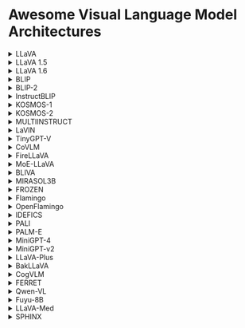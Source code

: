 # Awesome Visual Language Model Architectures
<details> 
  
  ![image](https://github.com/gokayfem/Awesome-VLM-Architectures/assets/88277926/722f0fbb-ea52-4a8a-ab1e-bec45ca7d04f)
  <summary>LLaVA</summary>    
    <table>
    <thead>
    <tr>
    <th>Title</th>
    <th>Architecture.Overview</th>
    <th>Architecture.Components</th>
    <th>Training.Methods</th>
    <th>Alignment.Techniques</th>
    <th>Alignment.Fusion Methods</th>
    <th>Datasets.Used</th>
    <th>Datasets.Purpose</th>
    </tr>
    </thead>
    <tbody>
    <tr>
    <td><a href="https://arxiv.org/abs/2304.08485">LLaVA: Large Language and Vision Assistant</a></td>
    <td>LLaVA combines a pre-trained language model (LLM) with a visual model to leverage the capabilities of both for multimodal understanding. It integrates a vision encoder with a language decoder for processing and understanding language-image instruction data.</td>
    <td>Key components include the CLIP visual encoder for image feature extraction and the Vicuna language model for processing language instructions. A simple linear layer connects image features to the word embedding space, aligning visual and language representations.</td>
    <td>LLaVA is trained using a two-stage instruction-tuning procedure. The first stage involves pre-training for feature alignment, utilizing a filtered dataset to align image features with LLM word embeddings. The second stage involves fine-tuning both the projection layer and LLM end-to-end on specific tasks like a multimodal chatbot and Science QA, focusing on enhancing the model&#39;s instruction-following capabilities.</td>
    <td>The model employs instruction-tuning to align text-image data, generating multimodal instruction-following data using GPT-4. This involves converting image-text pairs into formats suitable for instruction-following tasks.</td>
    <td>A trainable projection matrix is used to convert visual features into language embedding tokens, aligning image and language representations within the same dimensional space. This facilitates encoding vision and text together effectively.</td>
    <td>Filtered CC3M, LLaVA-Instruct-158K, ScienceQA</td>
    <td>Filtered CC3M is used for pre-training to align visual and language features. LLaVA-Instruct-158K, a dataset generated using GPT-4, is used for fine-tuning on multimodal tasks. ScienceQA is utilized to evaluate the model&#39;s performance on multimodal reasoning tasks.</td>
    </tr>
    </tbody>
    </table>
</details>
<details>  
  <summary>LLaVA 1.5</summary> 
    <table>
    <thead>
    <tr>
    <th>Title</th>
    <th>Architecture.Overview</th>
    <th>Architecture.Components</th>
    <th>Training.Methods</th>
    <th>Alignment.Techniques</th>
    <th>Alignment.Fusion Methods</th>
    <th>Datasets.Used</th>
    <th>Datasets.Purpose</th>
    </tr>
    </thead>
    <tbody>
    <tr>
    <td><a href="https://arxiv.org/abs/2310.03744">Improved Baselines with Visual Instruction Tuning</a></td>
    <td>This paper introduces enhancements to LLaVA&#39;s architecture, employing a CLIP-ViT-L-336px vision encoder and an MLP projection layer, which significantly improves its data efficiency and performance across a range of benchmarks.</td>
    <td>The enhanced architecture includes the CLIP-ViT-L-336px for visual encoding and a multi-layer perceptron (MLP) for the vision-language cross-modal connector, enhancing the model&#39;s multimodal understanding.</td>
    <td>LLaVA-1.5 achieves state-of-the-art performance on 11 benchmarks with simple modifications, using a two-stage training approach focusing on efficient feature alignment and fine-tuning with academic-task-oriented VQA data.</td>
    <td>The paper focuses on improving multimodal alignment through instruction tuning, employing a more powerful MLP vision-language connector over the original linear projection, facilitating better integration of visual and linguistic data.</td>
    <td>Uses an MLP-based vision-language connector for more effective fusion of visual and textual representations, aligning them closely in the embedding space.</td>
    <td>VQA-v2, GQA, academic-task-oriented VQA datasets, incorporating OCR and region-level perception data.</td>
    <td>These datasets are used to significantly enhance the model&#39;s visual understanding and reasoning capabilities, demonstrating state-of-the-art performance with academic-task-oriented data.</td>
    </tr>
    </tbody>
    </table>
</details>
<details>  
  <summary>LLaVA 1.6</summary> 
    <table>
    <thead>
    <tr>
    <th>Title</th>
    <th>Architecture.Overview</th>
    <th>Architecture.Components</th>
    <th>Training.Methods</th>
    <th>Alignment.Techniques</th>
    <th>Alignment.Fusion Methods</th>
    <th>Datasets.Used</th>
    <th>Datasets.Purpose</th>
    </tr>
    </thead>
    <tbody>
    <tr>
    <td><a href="https://llava-vl.github.io/blog/2024-01-30-llava-next/">LLaVA-NeXT: Improved reasoning, OCR, and world knowledge</a></td>
    <td>LLaVA-NeXT introduces enhancements to LLaVA with higher image resolutions, improved visual reasoning and OCR capabilities, and better world knowledge. It maintains the minimalistic design of LLaVA-1.5, focusing on data efficiency and performance.</td>
    <td>Improvements include a higher input image resolution supporting up to 672x672, 336x1344, 1344x336 pixels, an enhanced visual instruction tuning data mixture for better reasoning and OCR, and efficient deployment with SGLang.</td>
    <td>LLaVA-NeXT is trained using less than 1M visual instruction tuning samples and reuses the pretrained connector from LLaVA-1.5, achieving efficient training with just 32 A100 GPUs in about 1 day.</td>
    <td>The model leverages high-resolution images for detailed visual perception and incorporates a high-quality data mixture for robust visual conversation and instruction following.</td>
    <td>Employs dynamic high-resolution techniques (&#39;AnyRes&#39;) to improve model&#39;s visual understanding, allowing it to handle images with varying resolutions effectively.</td>
    <td>LAION-GPT-V, ShareGPT-4V, DocVQA, SynDog-EN, ChartQA, DVQA, AI2D</td>
    <td>These datasets are utilized to enhance the model&#39;s visual reasoning, OCR capabilities, and understanding of charts and diagrams, aiming for improved performance across diverse multimodal tasks.</td>
    </tr>
    </tbody>
    </table>
</details>
<details>

  ![image](https://github.com/gokayfem/Awesome-VLM-Architectures/assets/88277926/27db1037-2b48-4097-9891-019ba77fc536)
  <summary>BLIP</summary>
    <table>
    <thead>
    <tr>
    <th>Title</th>
    <th>Architecture.Overview</th>
    <th>Architecture.Components</th>
    <th>Training.Methods</th>
    <th>Alignment.Techniques</th>
    <th>Alignment.Fusion Methods</th>
    <th>Datasets.Used</th>
    <th>Datasets.Purpose</th>
    </tr>
    </thead>
    <tbody>
    <tr>
    <td><a href="https://arxiv.org/abs/2201.12086">BLIP: Bootstrapping Language-Image Pre-training for Unified Vision-Language Understanding and Generation</a></td>
    <td>BLIP introduces a Multimodal Mixture of Encoder-Decoder (MED) architecture for effective multi-task pre-training and flexible transfer learning. MED can function as a unimodal encoder, an image-grounded text encoder, or an image-grounded text decoder, allowing it to adapt to a variety of vision-language tasks.</td>
    <td>Visual Transformer as image encoder, BERT-based text encoder, additional cross-attention layers for image-text interaction, and causal self-attention layers for text generation. MED supports three functionalities: unimodal encoding, image-grounded text encoding, and image-grounded text decoding.</td>
    <td>Joint optimization of three pre-training objectives: Image-Text Contrastive Learning (ITC) for aligning visual and textual features, Image-Text Matching (ITM) for learning fine-grained image-text alignment, and Image-Conditioned Language Modeling (LM) for text generation from images. Uses a combination of human-annotated and web-collected noisy image-text pairs.</td>
    <td>Uses ITC and ITM losses for text-image alignment, leveraging a multimodal representation that captures the fine-grained relationship between visual and textual information.</td>
    <td>Employs cross-attention layers to inject visual information into the text encoder for image-grounded text encoding and modifies self-attention layers in the decoder for text generation, enabling effective encoding of vision and text together.</td>
    <td>COCO, Visual Genome, Conceptual Captions, Conceptual 12M, SBU Captions, LAION</td>
    <td>Used for pre-training to learn vision-language tasks, with COCO and Visual Genome providing high-quality human-annotated pairs, and the web datasets offering a large volume of image-text pairs for scalability and robustness enhancement.</td>
    </tr>
    </tbody>
    </table>
</details>
<details>

  ![image](https://github.com/gokayfem/Awesome-VLM-Architectures/assets/88277926/604460f9-478c-4cc1-ba35-287447c04b26)
  <summary>BLIP-2</summary>
    <table>
    <thead>
    <tr>
    <th>Title</th>
    <th>Architecture.Overview</th>
    <th>Architecture.Components</th>
    <th>Training.Methods</th>
    <th>Alignment.Techniques</th>
    <th>Alignment.Fusion Methods</th>
    <th>Datasets.Used</th>
    <th>Datasets.Purpose</th>
    </tr>
    </thead>
    <tbody>
    <tr>
    <td><a href="https://arxiv.org/abs/2301.12597">BLIP-2: Bootstrapping Language-Image Pre-training with Frozen Image Encoders and Large Language Models</a></td>
    <td>BLIP-2 integrates frozen pre-trained image encoders and language models, leveraging a lightweight Querying Transformer (Q-Former) for bridging the modality gap between vision and language.</td>
    <td>Key components include frozen image encoders for visual representation, frozen large language models (LLMs) for textual understanding, and the Q-Former for extracting and integrating visual features relevant to textual queries.</td>
    <td>BLIP-2 employs a two-stage pre-training strategy. The first stage focuses on vision-language representation learning using frozen image encoders. The second stage involves vision-to-language generative learning leveraging frozen LLMs.</td>
    <td>The model uses learnable query vectors in the Q-Former to perform effective vision-language alignment.</td>
    <td>Fusion involves extracting language-informative visual representations via Q-Former, which are then integrated with LLMs to generate relevant textual outputs.</td>
    <td>COCO, Visual Genome, CC3M, CC12M, SBU, LAION400M</td>
    <td>These datasets facilitate comprehensive pre-training by providing diverse image-text pairs for learning visual representations and language generation tasks.</td>
    </tr>
    </tbody>
    </table>
</details>
<details>
  <summary>InstructBLIP</summary>
    <table>
    <thead>
    <tr>
    <th>Title</th>
    <th>Architecture.Overview</th>
    <th>Architecture.Components</th>
    <th>Training.Methods</th>
    <th>Alignment.Techniques</th>
    <th>Alignment.Fusion Methods</th>
    <th>Datasets.Used</th>
    <th>Datasets.Purpose</th>
    </tr>
    </thead>
    <tbody>
    <tr>
    <td><a href="https://arxiv.org/abs/2305.06500v2">InstructBLIP: Towards General-purpose Vision-Language Models with Instruction Tuning </a></td>
    <td>InstructBLIP builds upon the pretrained BLIP-2 models, incorporating an image encoder, a large language model (LLM), and a Query Transformer (Q-Former) to bridge the two. The architecture is designed for instruction tuning, with the Q-Former being fine-tuned while keeping the image encoder and LLM frozen.</td>
    <td>Key components include a pre-trained BLIP-2 model (image encoder and LLM) and the Query Transformer (Q-Former), which extracts instruction-aware visual features from the image encoder&#39;s output.</td>
    <td>InstructBLIP is trained on a diverse set of instruction data, utilizing a balanced sampling strategy to synchronize learning across datasets. It employs the standard language modeling loss for instruction tuning, with specific adaptations for datasets involving scene texts by adding OCR tokens.</td>
    <td>Utilizes the Query Transformer (Q-Former) to achieve instruction-aware visual feature extraction, enabling the model to adapt visual representations to the task instruction.</td>
    <td>The Q-Former interacts with the image encoder&#39;s output through cross attention, using instruction text tokens as additional input to extract task-relevant image features. These features are then fed as soft prompt input to the LLM.</td>
    <td>26 datasets across 11 task categories, including image captioning, visual reasoning, image question answering, and more.</td>
    <td>Datasets are transformed into instruction tuning format to train the model for a wide range of vision-language tasks and evaluate its zero-shot generalization ability on unseen data and tasks.</td>
    </tr>
    </tbody>
    </table>
</details>
<details>
  <summary>KOSMOS-1</summary>
    <table>
    <thead>
    <tr>
    <th>Title</th>
    <th>Architecture.Overview</th>
    <th>Architecture.Components</th>
    <th>Training.Methods</th>
    <th>Alignment.Techniques</th>
    <th>Alignment.Fusion Methods</th>
    <th>Datasets.Used</th>
    <th>Datasets.Purpose</th>
    </tr>
    </thead>
    <tbody>
    <tr>
    <td><a href="https://arxiv.org/abs/2302.14045">Language Is Not All You Need: Aligning Perception with Language Models</a></td>
    <td>KOSMOS-1 is a multimodal large language model that integrates general modalities perception, zero-shot learning, few-shot learning, and generates outputs in an auto-regressive manner. Its backbone is a Transformer-based causal language model that incorporates text and other modalities.</td>
    <td>Key components include a Transformer-based decoder for processing input sequences, embedding modules for encoding text and modalities into vectors, and MAGNETO and XPOS for architecture improvements.</td>
    <td>Trained on web-scale multimodal corpora including monomodal data, cross-modal paired data, and interleaved multimodal data. It utilizes next-token prediction tasks for learning, with a focus on maximizing the log-likelihood of tokens.</td>
    <td>Utilizes interleaved image-text data for aligning the perception of general modalities with language models.</td>
    <td>The embedding module encodes both text tokens and input modalities into vectors, which are then processed by the Transformer-based decoder, integrating vision and text through sequential processing.</td>
    <td>The Pile, Common Crawl, English LAION-2B, LAION-400M, COYO-700M, Conceptual Captions, interleaved image-text data from Common Crawl.</td>
    <td>Text corpora for representation learning and language tasks, image-caption pairs and interleaved data for aligning perception with language models, and improving few-shot abilities.</td>
    </tr>
    </tbody>
    </table>
</details>
<details>
  <summary>KOSMOS-2</summary>
    <table>
    <thead>
    <tr>
    <th>Title</th>
    <th>Architecture.Overview</th>
    <th>Architecture.Components</th>
    <th>Training.Methods</th>
    <th>Alignment.Techniques</th>
    <th>Alignment.Fusion Methods</th>
    <th>Datasets.Used</th>
    <th>Datasets.Purpose</th>
    </tr>
    </thead>
    <tbody>
    <tr>
    <td><a href="https://arxiv.org/abs/2306.14824">KOSMOS-2: Grounding Multimodal Large Language Models to the World</a></td>
    <td>KOSMOS-2 is a grounded multimodal large language model that builds upon KOSMOS-1, integrating grounding and referring capabilities. It adopts the same Transformer-based causal language model architecture and training objectives as KOSMOS-1, with the addition of grounded image-text pairs to its training data.</td>
    <td>The model incorporates the grounding capability by training on a web-scale dataset of grounded image-text pairs (GRIT), utilizing continuous coordinates of bounding boxes converted into discrete location tokens, and linking these with text spans in a unified input representation.</td>
    <td>KOSMOS-2 was trained on grounded image-text pairs, monomodal text corpora, image-caption pairs, and interleaved image-text data. The training involved a large batch size and utilized the AdamW optimizer. The model was trained on 256 V100 GPUs, and the training process included instruction tuning with vision-language and language-only instruction datasets.</td>
    <td>The model&#39;s grounding technique involves converting the continuous coordinates of bounding boxes into discrete location tokens and linking these tokens with their corresponding text spans, effectively grounding text output to visual input.</td>
    <td>KOSMOS-2 uses a unified input representation that combines image embeddings with grounded text and location tokens, enabling the model to understand and refer to specific image regions or objects directly.</td>
    <td>GRIT, monomodal text corpora, image-caption pairs, and interleaved image-text data. GRIT is a large-scale dataset of grounded image-text pairs created for training KOSMOS-2.</td>
    <td>The GRIT dataset was specifically created to train the model with grounding capabilities, while the other datasets were used to enhance the model&#39;s language understanding, multimodal perception, and in-context learning abilities.</td>
    </tr>
    </tbody>
    </table>
</details>
<details>
  <summary>MULTIINSTRUCT</summary>
    <table>
    <thead>
    <tr>
    <th>Title</th>
    <th>Architecture.Overview</th>
    <th>Architecture.Components</th>
    <th>Training.Methods</th>
    <th>Alignment.Techniques</th>
    <th>Alignment.Fusion Methods</th>
    <th>Datasets.Used</th>
    <th>Datasets.Purpose</th>
    </tr>
    </thead>
    <tbody>
    <tr>
    <td><a href="https://arxiv.org/abs/2212.10773">MULTIINSTRUCT: Improving Multi-Modal Zero-Shot Learning via Instruction Tuning </a></td>
    <td>MULTIINSTRUCT uses OFA as the base pre-trained multimodal model, adopting a Transformer-based sequence-to-sequence framework for encoding instructions, text, images, and bounding boxes within a unified token space.</td>
    <td>The architecture components include a transformer-based encoder for processing inputs (including optional images) and instructions, and a transformer-based decoder for predicting outputs.</td>
    <td>The model is fine-tuned on the MULTIINSTRUCT dataset with instruction tuning. Training involves mixing instances from multiple tasks, random shuffling, and randomly sampling instruction templates for batch-based training. It also explores transfer learning from the NATURAL INSTRUCTIONS dataset through Mixed Instruction Tuning and Sequential Instruction Tuning.</td>
    <td>Uses byte-pair encoding and VQ-GAN for aligning text and image tokens within a unified vocabulary, enabling the model to process various input/output types seamlessly.</td>
    <td>Employs a unified sequence-to-sequence model architecture to encode multimodal inputs (text, images, bounding boxes) with instructions, facilitating deep integration and alignment of vision and language modalities.</td>
    <td>MULTIINSTRUCT, NATURAL INSTRUCTIONS</td>
    <td>MULTIINSTRUCT is used for fine-tuning the model with multimodal tasks and instructions. NATURAL INSTRUCTIONS is used for exploring transfer learning to enhance model&#39;s performance on multimodal tasks.</td>
    </tr>
    </tbody>
    </table>
</details>
<details>
  <summary>LaVIN</summary>
    <table>
    <thead>
    <tr>
    <th>Title</th>
    <th>Architecture.Overview</th>
    <th>Architecture.Components</th>
    <th>Training.Methods</th>
    <th>Alignment.Techniques</th>
    <th>Alignment.Fusion Methods</th>
    <th>Datasets.Used</th>
    <th>Datasets.Purpose</th>
    </tr>
    </thead>
    <tbody>
    <tr>
    <td><a href="https://arxiv.org/abs/2305.15023v3">Cheap and Quick: Efficient Vision-Language Instruction Tuning for Large Language Models </a></td>
    <td>LaVIN introduces a novel learning regime, Mixture-of-Modality Adaptation (MMA), leveraging lightweight adapters for vision-language (VL) instruction tuning. This approach connects the image encoder and LLM, optimizing the entire multimodal LLM via a small number of parameters.</td>
    <td>Key components include Mixture-of-Modality Adapter (MM-Adapter) for connecting the LLM with the image encoder using lightweight adaptation modules, and Mixture-of-Modality Training (MMT) for joint optimization of multimodal LLM in an end-to-end manner.</td>
    <td>LaVIN employs MMA, enabling efficient training by only fine-tuning inserted adapters. This scheme reduces the number of optimized parameters to a small scale (3~5M), significantly cutting training time and storage costs without additional VL pre-training.</td>
    <td>MM-Adapter facilitates automatic shifting between single- and multi-modal instructions, enhancing adaptation to VL tasks.</td>
    <td>MM-Adapter dynamically adjusts adaptations for input features through a routing function, allowing efficient integration of vision and text embeddings.</td>
    <td>ScienceQA, Alphaca-52k, LLaVA-158k</td>
    <td>ScienceQA is used for evaluating multimodal question answering performance. Alphaca-52k (text-only) and LLaVA-158k (text-image pairs) datasets are utilized for tuning and extending LaVIN to a multimodal chatbot, demonstrating its superior vision-language understanding.</td>
    </tr>
    </tbody>
    </table>
</details>
<details>
  <summary>TinyGPT-V</summary>
    <table>
    <thead>
    <tr>
    <th>Title</th>
    <th>Architecture.Overview</th>
    <th>Architecture.Components</th>
    <th>Training.Methods</th>
    <th>Alignment.Techniques</th>
    <th>Alignment.Fusion Methods</th>
    <th>Datasets.Used</th>
    <th>Datasets.Purpose</th>
    </tr>
    </thead>
    <tbody>
    <tr>
    <td><a href="https://arxiv.org/abs/2312.16862v1">TinyGPT-V: Efficient Multimodal Large Language Model via Small Backbones</a></td>
    <td>TinyGPT-V architecture includes a visual encoder (EVA of ViT), linear projection layers, and the Phi-2 language model as its backbone. It utilizes Q-Former from BLIP-2 for initial linear projection, aiming to efficiently embed visual features into the language model.</td>
    <td>Visual encoder backbone (EVA of ViT), linear projection layers for embedding visual features, Phi-2 large language model with 2.7 billion parameters, normalization and LoRA mechanisms to stabilize training and enhance model&#39;s performance.</td>
    <td>TinyGPT-V&#39;s training comprises four stages: warm-up training with image-text pairs, pre-training to process image modality inputs, instruction fine-tuning with image-text pairings for human-like learning, and multi-task learning to enhance conversation abilities and multimodal instruction tuning.</td>
    <td>Uses linear projection layers and Q-Former for embedding visual features, LoRA for fine-tuning language model, normalization techniques (RMSNorm and LayerNorm) to stabilize training.</td>
    <td>Employs linear projection layers and the Q-Former layer from BLIP-2 architecture for initial embedding of visual features into the language model, ensuring efficient encoding and fusion of vision and text.</td>
    <td>LAION, CC3M, SBU, MiniGPT-4 Stage2 for CC &amp; SBU, Text Captions, RefCOCO, RefCOCO+, RefCOCOg, Visual Genome, GQA, VQAv2, OK-VQA, AOK-VQA, LLaVA dataset, Flickr30k, Multi-task conversation, Unnatural Instructions</td>
    <td>Used for various stages of training including warm-up, pre-training, instruction fine-tuning, and multi-task learning. Supports the model&#39;s capabilities in vision-language understanding, generation, and performing tasks like visual question answering, image captioning, referring expression comprehension, object parsing, and grounding.</td>
    </tr>
    </tbody>
    </table>
</details>
<details>
  <summary>CoVLM</summary>
    <table>
    <thead>
    <tr>
    <th>Title</th>
    <th>Architecture.Overview</th>
    <th>Architecture.Components</th>
    <th>Training.Methods</th>
    <th>Alignment.Techniques</th>
    <th>Alignment.Fusion Methods</th>
    <th>Datasets.Used</th>
    <th>Datasets.Purpose</th>
    </tr>
    </thead>
    <tbody>
    <tr>
    <td><a href="https://arxiv.org/abs/2311.03354v1">CoVLM: Composing Visual Entities and Relationships in Large Language Models via Communicative Decoding</a></td>
    <td>CoVLM integrates a vision module and a language model (LLM) to achieve vision-language communicative decoding. It uses communication tokens for dynamic interaction between the detection network and the LLM.</td>
    <td>Image encoder (CLIP ViT-L), detection network (YOLOX), pre-trained Pythia model for LLM. Special communication tokens facilitate vision-language modeling and communication.</td>
    <td>CoVLM was pre-trained on a large-scale grounded image-text dataset consisting of 97M image-text pairs from various sources. It utilizes a grounding pipeline to associate text spans with corresponding visual entities in images.</td>
    <td>Utilizes special communication tokens for dynamic interaction and iterative communication between vision and language components, facilitating top-down language-to-vision and bottom-up vision-to-language communication.</td>
    <td>The model embeds visual and text features into a shared embedding space, enabling seamless integration and interaction between language tokens and visual embeddings.</td>
    <td>COCO, CC3M, CC12M, Visual Genome, SBU, LAION400M</td>
    <td>Used for pre-training CoVLM by grounding image-text pairs, facilitating the association of text descriptions with their corresponding visual entities.</td>
    </tr>
    </tbody>
    </table>
</details>
<details>
  <summary>FireLLaVA</summary>
    <table>
    <thead>
    <tr>
    <th>Title</th>
    <th>Architecture.Overview</th>
    <th>Architecture.Components</th>
    <th>Training.Methods</th>
    <th>Alignment.Techniques</th>
    <th>Alignment.Fusion Methods</th>
    <th>Datasets.Used</th>
    <th>Datasets.Purpose</th>
    </tr>
    </thead>
    <tbody>
    <tr>
    <td><a href="https://fireworks.ai/blog/firellava-the-first-commercially-permissive-oss-llava-model">FireLLaVA: the first commercially permissive OSS LLaVA model</a></td>
    <td>FireLLaVA is a multi-modal, commercially permissive VLM based on the LLaVA model framework, utilizing OSS models for data generation and training. It incorporates the CodeLlama 34B Instruct model for language understanding and leverages visual language conversations generated via bounding box labels and captions.</td>
    <td>The model combines a language component, CodeLlama 34B Instruct, for processing textual input and a vision component similar to OpenAI&#39;s CLIP-ViT for interpreting visual content.</td>
    <td>Training involved generating visual language conversations with a language-only OSS model by inputting bounding box labels and captions. The instruction fine-tuning stage utilized 588K lines of visual question answering or conversation data, combining permissive original LLaVA data and Fireworks.ai generated data.</td>
    <td>Utilizes bounding box labels and captions for generating training data, aligning text and image data.</td>
    <td>The model architecture likely involves embedding fusion at some stage to integrate vision and text inputs, though specific fusion methods are not detailed.</td>
    <td>Original LLaVA training data, Fireworks.ai generated data</td>
    <td>Used for instruction fine-tuning to enable the model to understand and generate responses based on both textual and visual inputs.</td>
    </tr>
    </tbody>
    </table>
</details>
<details>
  <summary>MoE-LLaVA</summary>
    <table>
    <thead>
    <tr>
    <th>Title</th>
    <th>Architecture.Overview</th>
    <th>Architecture.Components</th>
    <th>Training.Methods</th>
    <th>Alignment.Techniques</th>
    <th>Alignment.Fusion Methods</th>
    <th>Datasets.Used</th>
    <th>Datasets.Purpose</th>
    </tr>
    </thead>
    <tbody>
    <tr>
    <td><a href="https://arxiv.org/abs/2401.15947">MoE-LLaVA: Mixture of Experts for Large Vision-Language Models</a></td>
    <td>MoE-LLaVA introduces a novel architecture integrating mixtures of experts (MoE) with learnable routers within a large vision-language model framework. It features a sparse model design where each token is routed to different experts, with only the top-k experts being activated for processing.</td>
    <td>Key components include a vision encoder, a visual projection layer (MLP), a word embedding layer, multi-head self-attention (MSA) blocks, feed-forward neural networks (FFN), and MoE blocks. The architecture uses layer normalization and residual connections within each block.</td>
    <td>The training employs a three-stage MoE-Tuning strategy. Stage I focuses on adapting image tokens to the LLM with an MLP. Stage II involves training all LLM parameters except the vision encoder for multimodal understanding. Stage III specializes in initializing and training the MoE layers exclusively, utilizing the FFNs from Stage II as the initialization weights for the experts.</td>
    <td>MoE-LLaVA employs learnable routers to dynamically distribute tokens to the most relevant experts for processing, effectively aligning text and image modalities.</td>
    <td>The model concatenates visual and text tokens after processing by the vision encoder and word embedding layer, respectively. These concatenated tokens are then processed through the LLM blocks and MoE blocks, allowing for a deep integration of visual and textual information.</td>
    <td>LLaVA-PT, Hybrid-FT, SViT, LVIS, LRV, MIMIC-IT, LLaVA-FT</td>
    <td>These datasets are used across different training stages to enhance the model&#39;s multimodal understanding capabilities. LLaVA-PT is used for pretraining in Stage I, Hybrid-FT (a combination of several datasets) for Stage II to bolster multimodal instruction tuning, and LLaVA-FT for Stage III focusing on fine-tuning the MoE layers.</td>
    </tr>
    </tbody>
    </table>
</details>
<details>
  <summary>BLIVA</summary>
    <table>
    <thead>
    <tr>
    <th>Title</th>
    <th>Architecture.Overview</th>
    <th>Architecture.Components</th>
    <th>Training.Methods</th>
    <th>Alignment.Techniques</th>
    <th>Alignment.Fusion Methods</th>
    <th>Datasets.Used</th>
    <th>Datasets.Purpose</th>
    </tr>
    </thead>
    <tbody>
    <tr>
    <td><a href="https://arxiv.org/abs/2308.09936v3">BLIVA: A Simple Multimodal LLM for Better Handling of Text-Rich Visual Questions</a></td>
    <td>BLIVA is an augmented version of InstructBLIP with Visual Assistant, designed to incorporate both learned query embeddings from InstructBLIP and directly projected encoded patch embeddings into the LLM, inspired by LLaVA. This architecture aims to capture intricate details in text-rich visual contexts that may be missed during the query decoding process.</td>
    <td>BLIVA includes a vision tower for encoding visual representations from input images into encoded patch embeddings, a Q-former to extract refined learned query embeddings, and a projection layer allowing the LLM to grasp rich visual knowledge. These components are combined and fed directly to the LLM.</td>
    <td>BLIVA employs a two-stage training scheme: pre-training with image-text pairs from captioning datasets to align the LLM with visual information, and instruction tuning using VQA data to enhance performance. It starts with pre-training the patch embeddings projection layer, followed by fine-tuning both the Q-former and the projection layer with instruction tuning data, keeping the image encoder and LLM frozen to avoid catastrophic forgetting.</td>
    <td>The model uses learned query embeddings with an additional visual assistant branch utilizing encoded patch embeddings. This approach addresses the limitations of image information typically provided to LLMs.</td>
    <td>BLIVA merges learned query embeddings with encoded patch embeddings to improve text-image visual perception. The embeddings are concatenated and fed directly to the LLM, appended immediately after the question text embedding.</td>
    <td>Image captioning datasets, instruction tuning VQA data, YTTB-VQA (YouTube Thumbnail Visual Question-Answer pairs)</td>
    <td>The image captioning datasets are used for pre-training to align the LLM with visual information. Instruction tuning VQA data is used in the second training stage to enhance the LLM&#39;s performance. YTTB-VQA is utilized to demonstrate BLIVA&#39;s capability in processing text-rich images and its applicability in real-world scenarios.</td>
    </tr>
    </tbody>
    </table>
</details>

<details>
  <summary>MIRASOL3B</summary>
    <table>
    <thead>
    <tr>
    <th>Title</th>
    <th>Architecture.Overview</th>
    <th>Architecture.Components</th>
    <th>Training.Methods</th>
    <th>Alignment.Techniques</th>
    <th>Alignment.Fusion Methods</th>
    <th>Datasets.Used</th>
    <th>Datasets.Purpose</th>
    </tr>
    </thead>
    <tbody>
    <tr>
    <td><a href="https://arxiv.org/abs/2311.05698v2">MIRASOL3B: A Multimodal Autoregressive Model for Time-Aligned and Contextual Modalities</a></td>
    <td>MIRASOL3B is a multimodal autoregressive model that decouples the autoregressive modeling into separate components for time-aligned modalities (audio and video) and contextual modalities (text). It features a Combiner mechanism to fuse audio and video features into compact, expressive representations.</td>
    <td>The model includes two main components: 1) An autoregressive component for time-aligned modalities like audio and video, which processes inputs in smaller, roughly synchronized chunks. 2) A separate autoregressive component for contextual modalities, using combined latent space as cross-attention inputs.</td>
    <td>Training involves partitioning media inputs into smaller segments for efficient processing, using a Combiner to fuse audio and video features, and applying autoregressive modeling for both time-aligned and non-time-aligned modalities. The model uses a combination of losses including latent space reconstruction, video reconstruction, and unaligned text cross-entropy loss.</td>
    <td>Cross-attention weights facilitate the coordination between the autoregressive components for time-aligned and contextual modalities.</td>
    <td>The Combiner fuses audio and video features within concurrent timeframes into a joint representation, using techniques like Transformer and Token Turing Machine (TTM) for efficient feature combination and memory usage.</td>
    <td>Video-Text Pairs (VTP), MSRVTT-QA, VGG-Sound, ActivityNet-QA, NExT-QA, Epic-Sound, Kinetics-Sound</td>
    <td>The datasets were used for pretraining and fine-tuning the model across different modalities and tasks, demonstrating the model&#39;s effectiveness in multimodal understanding and generation, particularly in video question answering and audio-video benchmarks.  </td>
    </tr>
    </tbody>
    </table>
</details>
<details> 
  <summary>FROZEN</summary> 
    <table>
    <thead>
    <tr>
    <th>Title</th>
    <th>Architecture.Overview</th>
    <th>Architecture.Components</th>
    <th>Training.Methods</th>
    <th>Alignment.Techniques</th>
    <th>Alignment.Fusion Methods</th>
    <th>Datasets.Used</th>
    <th>Datasets.Purpose</th>
    </tr>
    </thead>
    <tbody>
    <tr>
    <td><a href="https://arxiv.org/abs/2106.13884">Multimodal Few-Shot Learning with Frozen Language Models</a></td>
    <td>Frozen introduces a method to extend few-shot learning capabilities of language models to multimodal settings (vision and language) without modifying the language model&#39;s weights. It involves training a vision encoder to encode images into a sequence of continuous embeddings.</td>
    <td>The architecture includes a pre-trained autoregressive language model based on the Transformer architecture and a vision encoder based on NF-ResNet-50. It uses the final output vector of the NF-Resnet after global pooling as a visual prefix.</td>
    <td>Training updates only the parameters of the vision encoder using paired image-caption data from the Conceptual Captions dataset. The language model&#39;s weights remain frozen, making the system modular and simple.</td>
    <td>Frozen employs a dynamic visual prefix, contrasting with static text prompts used in prefix tuning. This allows for multimodal task performance improvement through in-context learning.</td>
    <td>The visual prefix is linearly mapped and reshaped into a sequence of embeddings, functioning similarly to an embedding sequence of prefix tokens, facilitating the model&#39;s adaptation to multimodal inputs.</td>
    <td>Conceptual Captions</td>
    <td>Used for training the vision encoder to encode images into sequences of embeddings that are then processed by the language model to generate appropriate captions.</td>
    </tr>
    </tbody>
    </table>
</details>
<details> 
  <summary>Flamingo</summary>   
    <table>
    <thead>
    <tr>
    <th>Title</th>
    <th>Architecture.Overview</th>
    <th>Architecture.Components</th>
    <th>Training.Methods</th>
    <th>Alignment.Techniques</th>
    <th>Alignment.Fusion Methods</th>
    <th>Datasets.Used</th>
    <th>Datasets.Purpose</th>
    </tr>
    </thead>
    <tbody>
    <tr>
    <td><a href="https://arxiv.org/abs/2204.14198v2">Flamingo: a Visual Language Model for Few-Shot Learning</a></td>
    <td>Flamingo is a Visual Language Model that integrates pretrained vision and language models to handle interleaved visual and textual data, capable of processing sequences of text tokens interleaved with images and/or videos to produce text output. It leverages a Perceiver-based architecture for handling high-resolution images or videos.</td>
    <td>Key components include the Perceiver Resampler for reducing large feature maps to a manageable number of visual tokens, and gated cross-attention dense (GATED XATTN-DENSE) layers for conditioning the language model on visual inputs.</td>
    <td>Flamingo is trained on a diverse mixture of datasets scraped from the web, including interleaved image and text data, image-text pairs, and video-text pairs. The model minimizes a weighted sum of per-dataset expected negative log-likelihoods of text given visual inputs, using a gradient accumulation strategy over all datasets.</td>
    <td>The model uses a unique image-causal modeling approach to manage text-to-image cross-attention, allowing it to attend to visual tokens of the image that appeared just before the given text token in the interleaved sequence.</td>
    <td>Flamingo employs gated cross-attention layers (GATED XATTN-DENSE) between the pretrained language model layers, using a tanh-gating mechanism to merge the output of these newly added layers with the input representation from the residual connection, allowing for effective fusion of vision and text embeddings.</td>
    <td>MultiModal MassiveWeb (M3W), ALIGN dataset, LTIP (Long Text &amp; Image Pairs), VTP (Video &amp; Text Pairs)</td>
    <td>M3W is used for training on interleaved text and image data, ALIGN for image-text pairs, LTIP for high-quality image-text pairs, and VTP for video-text pairs.</td>
    </tr>
    </tbody>
    </table>
</details>
<details>
  <summary>OpenFlamingo</summary>   
    <table>
    <thead>
    <tr>
    <th>Title</th>
    <th>Architecture.Overview</th>
    <th>Architecture.Components</th>
    <th>Training.Methods</th>
    <th>Alignment.Techniques</th>
    <th>Alignment.Fusion Methods</th>
    <th>Datasets.Used</th>
    <th>Datasets.Purpose</th>
    </tr>
    </thead>
    <tbody>
    <tr>
    <td><a href="https://huggingface.co/openflamingo/OpenFlamingo-9B-vitl-mpt7b">OpenFlamingo-9B-vitl-mpt7b</a></td>
    <td>OpenFlamingo is an open-source implementation of DeepMind&#39;s Flamingo models, using a CLIP ViT-L/14 vision encoder and MPT-7B language model.</td>
    <td>Includes cross-attention modules inserted in every fourth decoder block of the pretrained, frozen language model, allowing it to cross-attend to visual features during decoding.</td>
    <td>Trained on web-scraped image-text sequences, utilizing a mixture of LAION-2B and Multimodal C4 datasets. The model employs DistributedDataParallel training across 64 A100 80GB GPUs using automatic BF16 mixed precision.</td>
    <td>Follows the Flamingo modeling paradigm, freezing the vision and language model but training connecting modules for decoding with cross-attention to visual features.</td>
    <td>Cross-attention modules facilitate fusion of vision and text embeddings, inserted at specific intervals within the language model&#39;s decoder blocks.</td>
    <td>LAION-2B, Multimodal C4</td>
    <td>Trained on image-text sequences for understanding and generating text based on visual input, enhancing capabilities in tasks like captioning, visual question answering, and image classification.</td>
    </tr>
    </tbody>
    </table>
</details>
<details>
  <summary>IDEFICS</summary>
    <table>
    <thead>
    <tr>
    <th>Title</th>
    <th>Architecture.Overview</th>
    <th>Architecture.Components</th>
    <th>Training.Methods</th>
    <th>Alignment.Techniques</th>
    <th>Alignment.Fusion Methods</th>
    <th>Datasets.Used</th>
    <th>Datasets.Purpose</th>
    </tr>
    </thead>
    <tbody>
    <tr>
    <td><a href="https://huggingface.co/HuggingFaceM4/idefics-80b">IDEFICS: an 80 billion parameters vision and language model</a></td>
    <td>IDEFICS is a large-scale vision and language model with 80 billion parameters, reproducing Flamingo&#39;s capabilities. It accepts sequences of images and text as inputs to generate text outputs.</td>
    <td>It leverages a similar architecture to GPT-4 and Flamingo, integrating vision and language processing in a cohesive model framework.</td>
    <td>The model encountered loss spikes during training, addressed through rollback strategies and learning rate adjustments. Training stability was improved with an auxiliary z-loss to normalize logits.</td>
    <td>IDEFICS follows Flamingo&#39;s approach, using pretrained vision and language backbones and focusing on cross-modal understanding. The model&#39;s performance benefits from training on multimodal web documents.</td>
    <td>The specific fusion techniques for vision and text embeddings are not detailed in the memo but are likely similar to those used in Flamingo, involving cross-attention mechanisms.</td>
    <td>OBELICS, a curated collection of interleaved image-text web documents, alongside other web-scraped datasets.</td>
    <td>OBELICS dataset aims to improve model performance on multimodal tasks by leveraging longer text contexts and diverse web document types.</td>
    </tr>
    </tbody>
    </table>
</details>
<details>
  <summary>PALI</summary>
    <table>
    <thead>
    <tr>
    <th>Title</th>
    <th>Architecture.Overview</th>
    <th>Architecture.Components</th>
    <th>Training.Methods</th>
    <th>Alignment.Techniques</th>
    <th>Alignment.Fusion Methods</th>
    <th>Datasets.Used</th>
    <th>Datasets.Purpose</th>
    </tr>
    </thead>
    <tbody>
    <tr>
    <td><a href="https://arxiv.org/abs/2209.06794">PALI: A JOINTLY-SCALED MULTILINGUAL LANGUAGE-IMAGE MODEL</a></td>
    <td>PaLI is designed for both unimodal (language, vision) and multimodal (language and vision) tasks, using a general interface that accepts image and text as input and generates text as output. The model architecture integrates a text encoder-decoder Transformer with visual tokens from a Vision Transformer (ViT).</td>
    <td>The text encoder-decoder leverages pre-trained mT5 models, and the visual component includes a newly introduced and trained ViT architecture named ViT-e, scaling up to 4 billion parameters. Additionally, the model uses pre-trained unimodal checkpoints for efficient training.</td>
    <td>PaLI models are trained using a mixture of pre-training tasks designed for a wide range of capabilities beneficial for downstream tasks. Training involves a high-volume image-language dataset, WebLI, covering 10 billion images and texts in over 100 languages. The largest model, PaLI-17B, undergoes a two-phase training process, including a high-resolution phase.</td>
    <td>The model employs a unified modeling interface, treating various tasks through an &quot;image-and-text to text&quot; framework. This approach enables task agnosticism, allowing for seamless operation across different types of vision and language tasks.</td>
    <td>The integration of vision and text embeddings is facilitated by feeding a sequence of visual tokens, derived from the Vision Transformer, to the text encoder-decoder Transformer via cross-attention, allowing for efficient fusion of multimodal information.</td>
    <td>WebLI, Conceptual Captions (CC3M-35L), OCR data from WebLI, VQ2A-CC3M, Open Images</td>
    <td>WebLI is utilized for pre-training PaLI in a multilingual setting with images and texts from the web, enhancing the model&#39;s understanding and generation capabilities across languages. Other datasets contribute to training the model on specific tasks such as captioning, OCR, and VQA, ensuring broad and versatile multimodal proficiency.</td>
    </tr>
    </tbody>
    </table>
</details>
<details>
  <summary>PALM-E</summary>
    <table>
    <thead>
    <tr>
    <th>Title</th>
    <th>Architecture.Overview</th>
    <th>Architecture.Components</th>
    <th>Training.Methods</th>
    <th>Alignment.Techniques</th>
    <th>Alignment.Fusion Methods</th>
    <th>Datasets.Used</th>
    <th>Datasets.Purpose</th>
    </tr>
    </thead>
    <tbody>
    <tr>
    <td><a href="https://palm-e.github.io">PaLM-E: An Embodied Multimodal Language Model </a></td>
    <td>PaLM-E integrates continuous embodied observations (images, state estimates, or other sensor modalities) into the language embedding space of a pre-trained language model. It&#39;s a decoder-only LLM generating textual completions autoregressively based on multimodal inputs.</td>
    <td>The model uses a pre-trained PaLM as the language model and incorporates continuous observations through encoders. These encoders map sensor modalities into a sequence of vectors with the same dimension as the language model&#39;s embedding space. The continuous information and text are interleaved to form multimodal sentences.</td>
    <td>PaLM-E is trained end-to-end on datasets consisting of continuous observations and text, with a cross-entropy loss function for the non-prefix tokens. The model is based on pre-trained variants of PaLM and incorporates Vision Transformers (ViTs) for image features. Training involves both pre-trained input encoders and ones trained from scratch, with variations including model freezing and co-training across diverse data.</td>
    <td>The model employs encoders to inject continuous sensor data into the language embedding space, enabling alignment between the multimodal inputs. This process allows PaLM-E to understand and generate responses based on a combination of text and sensor data.</td>
    <td>Fusion of vision and text embeddings occurs through interleaving multimodal tokens corresponding to sensor observations with text to form multimodal sentences. These sentences are processed by the model&#39;s self-attention layers in a manner analogous to text tokens, ensuring integrated encoding of vision and text information.</td>
    <td>Internet-scale vision-and-language data, robotics tasks datasets</td>
    <td>The diverse set of datasets, including internet-scale vision-and-language data and specific robotics tasks, is used to train PaLM-E on a wide range of embodied reasoning tasks. This enables the model to benefit from cross-domain transfer learning, improving its performance on both specific robotics applications and general vision-language tasks.</td>
    </tr>
    </tbody>
    </table>
</details>
<details>
  <summary>MiniGPT-4</summary>
    <table>
    <thead>
    <tr>
    <th>Title</th>
    <th>Architecture.Overview</th>
    <th>Architecture.Components</th>
    <th>Training.Methods</th>
    <th>Alignment.Techniques</th>
    <th>Alignment.Fusion Methods</th>
    <th>Datasets.Used</th>
    <th>Datasets.Purpose</th>
    </tr>
    </thead>
    <tbody>
    <tr>
    <td><a href="https://arxiv.org/abs/2304.10592v2">MiniGPT-4: Enhancing Vision-Language Understanding with Advanced Large Language Models</a></td>
    <td>MiniGPT-4 aligns a frozen visual encoder with a frozen advanced LLM, Vicuna, using one projection layer. It incorporates a vision encoder with a pretrained ViT and Q-Former, a single linear projection layer, and the Vicuna LLM, focusing on efficiently aligning visual features with language capabilities.</td>
    <td>Vision encoder (pretrained ViT, Q-Former), single linear projection layer, Vicuna large language model (LLM)</td>
    <td>MiniGPT-4 is initially trained for 20k steps using a batch size of 256 on 4 A100 GPUs, leveraging a combined image captioning dataset for aligning visual features with Vicuna. A second-stage finetuning employs 3500 detailed image description pairs to enhance generation reliability and naturalness.</td>
    <td>The model uses a single projection layer to align encoded visual features with the Vicuna language model, while keeping other components frozen.</td>
    <td>Alignment is achieved through a two-stage training approach: initial pretraining on image-text pairs for basic vision-language knowledge, followed by finetuning with a high-quality dataset for improved usability and natural language generation.</td>
    <td>Conceptual Captions, SBU, LAION, a curated dataset of 3500 detailed image descriptions</td>
    <td>Initial datasets are used for basic vision-language alignment. The curated dataset is for enhancing the model&#39;s ability to generate detailed and natural language outputs.</td>
    </tr>
    </tbody>
    </table>
</details>
<details>
  <summary>MiniGPT-v2</summary>
    <table>
    <thead>
    <tr>
    <th>Title</th>
    <th>Architecture.Overview</th>
    <th>Architecture.Components</th>
    <th>Training.Methods</th>
    <th>Alignment.Techniques</th>
    <th>Alignment.Fusion Methods</th>
    <th>Datasets.Used</th>
    <th>Datasets.Purpose</th>
    </tr>
    </thead>
    <tbody>
    <tr>
    <td><a href="https://arxiv.org/abs/2310.09478v3">MiniGPT-v2: Large Language Model As a Unified Interface for Vision-Language Multi-task Learning</a></td>
    <td>MiniGPT-v2 consists of a visual backbone (ViT), a linear projection layer, and a large language model (LLaMA-2-chat 7B). The model architecture aims for efficient processing of high-resolution images (448x448) by concatenating every four neighboring visual tokens into one and projects them into the language model&#39;s feature space.</td>
    <td>Visual Backbone: ViT (frozen during training); Linear Projection Layer: Concatenates and projects visual tokens; Large Language Model: LLaMA-2-chat (7B), serving as a unified interface for vision-language tasks.</td>
    <td>MiniGPT-v2 uses a three-stage training strategy focusing on broad vision-language knowledge acquisition with weakly-labeled and fine-grained datasets initially, then on fine-grained data for task improvement, and finally on multi-modal instruction and language datasets for enhanced multi-modal instruction response.</td>
    <td>Utilizes task-specific identifier tokens for different vision-language tasks to reduce ambiguity and improve task distinction during training.</td>
    <td>The model projects concatenated visual tokens into the language model&#39;s space for efficient processing and relies on language tokens for executing various vision-language tasks, integrating visual and textual information through linear projection and task-specific training.</td>
    <td>LAION, CC3M, SBU, GRIT-20M, COCO caption, Text Captions, RefCOCO, RefCOCO+, RefCOCOg, Visual Genome, GQA, VQAv2, OCR-VQA, OK-VQA, AOK-VQA, LLaVA dataset, Flickr30k, Multi-task conversation, Unnatural Instructions</td>
    <td>To train the model across different stages focusing on broad knowledge acquisition, task-specific improvements, and multi-modal instruction handling.</td>
    </tr>
    </tbody>
    </table>  
</details>
<details>
  <summary>LLaVA-Plus</summary>
    <table>
    <thead>
    <tr>
    <th>Title</th>
    <th>Architecture.Overview</th>
    <th>Architecture.Components</th>
    <th>Training.Methods</th>
    <th>Alignment.Techniques</th>
    <th>Alignment.Fusion Methods</th>
    <th>Datasets.Used</th>
    <th>Datasets.Purpose</th>
    </tr>
    </thead>
    <tbody>
    <tr>
    <td><a href="https://arxiv.org/abs/2311.05437">LLaVA-Plus: Learning to Use Tools for Creating Multimodal Agents</a></td>
    <td>LLaVA-Plus integrates a wide range of vision and vision-language pre-trained models into a skill repository, systematically expanding the capabilities of large multimodal models through end-to-end training. It activates relevant tools based on users&#39; multimodal inputs, combining their execution results on-the-fly.</td>
    <td>Skill repository containing vision and vision-language models, end-to-end trained multimodal instruction-following capabilities, and a unified scheme for representing multimodal instruction-following data.</td>
    <td>Trained on curated multimodal instruction-following data covering visual understanding, generation, external knowledge retrieval, and their compositions. Incorporates new tools via instruction tuning, expanding abilities by learning to use these tools effectively.</td>
    <td>Uses raw visual signals throughout human-AI interaction sessions for improved tool use performance, planning, and reasoning.</td>
    <td>Combines user inputs, tool activation prompts, and execution results in a unified dialogue format, facilitating seamless integration of vision and text embeddings.</td>
    <td>COCO, HierText, InfoSeek, JourneyDB, Instruct P2P</td>
    <td>Used for training on visual understanding skills such as detection, segmentation, captioning, OCR, and external knowledge retrieval, as well as for generation tasks and skill compositions.</td>
    </tr>
    </tbody>
    </table>  
</details>
<details>
  <summary>BakLLaVA</summary>
    <table>
    <thead>
    <tr>
    <th>Title</th>
    <th>Architecture.Overview</th>
    <th>Architecture.Components</th>
    <th>Training.Methods</th>
    <th>Alignment.Techniques</th>
    <th>Alignment.Fusion Methods</th>
    <th>Datasets.Used</th>
    <th>Datasets.Purpose</th>
    </tr>
    </thead>
    <tbody>
    <tr>
    <td><a href="https://huggingface.co/SkunkworksAI/BakLLaVA-1">BakLLaVA</a></td>
    <td>BakLLaVA introduces significant architecture changes to the original LLaVA implementation, focusing on baking state-of-the-art multimodality into language models.</td>
    <td>Custom datasets, modified training process, better base models</td>
    <td>BakLLaVA training involves a feature alignment stage using 600K filtered CC3M for vision-language connection, followed by a visual instruction tuning stage with 150K GPT-generated multimodal instructions.</td>
    <td>Feature alignment stage for connecting vision encoder to language models</td>
    <td>Visual instruction tuning for encoding vision and text together</td>
    <td>CC3M, GPT-generated multimodal instructions, COCO, LAION-CC-SBU</td>
    <td>Feature alignment, visual instruction tuning, broad concept coverage and efficiency in training</td>
    </tr>
    </tbody>
    </table>
</details>
<details>
  <summary>CogVLM</summary>
    <table>
    <thead>
    <tr>
    <th>Title</th>
    <th>Architecture.Overview</th>
    <th>Architecture.Components</th>
    <th>Training.Methods</th>
    <th>Alignment.Techniques</th>
    <th>Alignment.Fusion Methods</th>
    <th>Datasets.Used</th>
    <th>Datasets.Purpose</th>
    </tr>
    </thead>
    <tbody>
    <tr>
    <td><a href="https://arxiv.org/abs/2311.03079v2">CogVLM: Visual Expert for Pretrained Language Models</a></td>
    <td>CogVLM integrates visual and linguistic features by adding a trainable visual expert module to each layer of a pretrained large language model, enabling deep fusion of vision-language features.</td>
    <td>Vision Transformer (ViT) encoder, MLP adapter, pretrained large language model (GPT), visual expert module</td>
    <td>Pretraining includes image captioning loss and Referring Expression Comprehension (REC) over 1.5B image-text pairs and a visual grounding dataset of 40M images. Training also involves unified instruction-supervised fine-tuning across diverse visual question-answering datasets.</td>
    <td>Deep visual-language feature alignment via a visual expert module with QKV matrix and MLP in each layer.</td>
    <td>Enables the incorporation of image features into the language model&#39;s processing layers, facilitating a deeper integration of visual and textual data.</td>
    <td>LAION-2B, COYO-700M, visual grounding dataset of 40M images, VQAv2, OKVQA, TextVQA, OCRVQA, ScienceQA</td>
    <td>Used for pretraining and instruction alignment phase, including tasks like image captioning and referring expression comprehension.</td>
    </tr>
    </tbody>
    </table>  
</details>
<details>
  <summary>FERRET</summary>
    <table>
    <thead>
    <tr>
    <th>Title</th>
    <th>Architecture.Overview</th>
    <th>Architecture.Components</th>
    <th>Training.Methods</th>
    <th>Alignment.Techniques</th>
    <th>Alignment.Fusion Methods</th>
    <th>Datasets.Used</th>
    <th>Datasets.Purpose</th>
    </tr>
    </thead>
    <tbody>
    <tr>
    <td><a href="https://arxiv.org/abs/2310.07704v1">FERRET: Refer and Ground Anything Anywhere at Any Granularity</a></td>
    <td>FERRET is a multimodal large language model (MLLM) designed for understanding spatial referring of any shape or granularity within an image and accurately grounding open-vocabulary descriptions. It utilizes a hybrid region representation integrating discrete coordinates and continuous features to represent image regions.</td>
    <td>Key components include an image encoder for extracting image embeddings, a novel spatial-aware visual sampler for extracting regional continuous features, and a language model for modeling image, text, and region features jointly.</td>
    <td>FERRET is trained on the GRIT dataset, containing 1.1M samples with hierarchical spatial knowledge. Training involves spatial-aware visual sampling, handling varying shapes and sparsity, and generating coordinates for groundable objects alongside text generation.</td>
    <td>Hybrid region representation and spatial-aware visual sampling for fine-grained alignment between text and image regions.</td>
    <td>Combines discrete coordinates and continuous visual features for input regions, enabling the model to process free-formed region inputs and accurately ground descriptions in outputs.</td>
    <td>GRIT, Visual Genome, RefCOCOs, Flickr30k</td>
    <td>GRIT for training with rich hierarchical spatial knowledge. Visual Genome, RefCOCOs, Flickr30k for object detection, phrase grounding, and evaluating model&#39;s referring and grounding capabilities.</td>
    </tr>
    </tbody>
    </table>
</details>

<details>
  <summary>Qwen-VL</summary>
    <table>
    <thead>
    <tr>
    <th>Title</th>
    <th>Architecture.Overview</th>
    <th>Architecture.Components</th>
    <th>Training.Methods</th>
    <th>Alignment.Techniques</th>
    <th>Alignment.Fusion Methods</th>
    <th>Datasets.Used</th>
    <th>Datasets.Purpose</th>
    </tr>
    </thead>
    <tbody>
    <tr>
    <td><a href="https://arxiv.org/abs/2308.12966">Qwen-VL: A Versatile Vision-Language Model for Understanding Localization Text Reading and Beyond</a></td>
    <td>Qwen-VL utilizes a large language model as its base, incorporating a Vision Transformer (ViT) as the visual encoder and a position-aware vision-language adapter. The model is designed for efficient handling of image features and alignment with language processing, featuring a compressed image feature sequence for integration into the language model.</td>
    <td>The key components include a foundational large language model, a Vision Transformer (ViT) for visual encoding, and a vision-language adapter with cross-attention mechanisms for efficient image feature compression and integration.</td>
    <td>The training process is divided into three stages: an initial pre-training on weakly labeled image-text pairs, multi-task pre-training with high-quality annotation data and larger input resolution, and supervised fine-tuning aimed at enhancing instruction-following and dialogue capabilities.</td>
    <td>Techniques involve the use of special tokens to differentiate between image and text inputs, and the introduction of bounding box inputs for fine-grained visual understanding.</td>
    <td>The model employs a cross-attention mechanism within the vision-language adapter to fuse visual and textual features, using positional encodings to retain spatial information after feature compression.</td>
    <td>LAION-en, LAION-zh, DataComp, Coyo, CC12M, CC3M, SBU, COCO Caption for pre-training; GQA, VGQA, VQAv2, DVQA, OCR-VQA, DocVQA, GRIT, Visual Genome, RefCOCO, RefCOCO+, RefCOCOg for multi-task pre-training.</td>
    <td>The datasets support a wide range of vision-language tasks including captioning, visual question answering, grounding, and OCR, with a focus on multilingual and fine-grained visual understanding.</td>
    </tr>
    </tbody>
    </table>  
</details>
<details>
  <summary>Fuyu-8B</summary>
  <table>
  <thead>
  <tr>
  <th>Title</th>
  <th>Architecture.Overview</th>
  <th>Architecture.Components</th>
  <th>Training.Methods</th>
  <th>Alignment.Techniques</th>
  <th>Alignment.Fusion Methods</th>
  <th>Datasets.Used</th>
  <th>Datasets.Purpose</th>
  </tr>
  </thead>
  <tbody>
  <tr>
  <td><a href="https://www.adept.ai/blog/fuyu-8b">Fuyu-8B: A Multimodal Architecture for AI Agents</a></td>
  <td>Fuyu-8B is a simplified multimodal model designed for digital agents, supporting arbitrary image resolutions and fine-grained localization. It has a decoder-only transformer architecture without a specialized image encoder, enabling direct projection of image patches into the transformer&#39;s first layer.</td>
  <td>Decoder-only transformer, linear projection of image patches, simplified training and inference, support for arbitrary image resolutions.</td>
  <td>Simplified compared to other models, Fuyu-8B eliminates the need for a separate image encoder and multiple training stages, allowing for direct training on images of any size without complex contrastive objectives or resolution-specific phases.</td>
  <td>Uses direct projection of image patches into the transformer, avoiding the need for cross-attention or adapters between separate encoders and decoders.</td>
  <td>Image and text embeddings are combined from the outset by treating image tokens similarly to text tokens, without separate position embeddings for images, simplifying the alignment.</td>
  <td>VQAv2, OKVQA, COCO Captions, AI2D</td>
  <td>Used to evaluate the model&#39;s performance on standard image understanding tasks like visual question-answering and captioning, despite the model&#39;s focus on digital agent applications.</td>
  </tr>
  </tbody>
  </table>
</details>
<details>
  <summary>LLaVA-Med</summary>
    <table>
    <thead>
    <tr>
    <th>Title</th>
    <th>Architecture.Overview</th>
    <th>Architecture.Components</th>
    <th>Training.Methods</th>
    <th>Alignment.Techniques</th>
    <th>Alignment.Fusion Methods</th>
    <th>Datasets.Used</th>
    <th>Datasets.Purpose</th>
    </tr>
    </thead>
    <tbody>
    <tr>
    <td><a href="https://huggingface.co/microsoft/llava-med-7b-delta">LLaVA-Med: Large Language and Vision Assistant for BioMedicine</a></td>
    <td>LLaVA-Med is a large language and vision model for the biomedical domain, derived from the general-domain LLaVA. It uses curriculum learning for continuous training, beginning with biomedical concept alignment before progressing to full-blown instruction tuning.</td>
    <td>The model integrates language and vision capabilities, starting with a foundation in LLaVA and enhancing it with specialized biomedical training.</td>
    <td>Initiated with LLaVA&#39;s general-domain foundation, LLaVA-Med undergoes curriculum learning, emphasizing biomedical concept alignment followed by instruction tuning. This approach is designed for open-ended biomedical question answering, leveraging datasets like PathVQA and VQA-RAD.</td>
    <td>Curriculum learning for concept alignment and instruction tuning.</td>
    <td>Combines vision and language processing for biomedical applications, adapting LLaVA to the biomedical domain through targeted curriculum learning.</td>
    <td>PMC-15M</td>
    <td>A large-scale parallel image-text dataset from PubMed Central, with 15 million figure-caption pairs across various biomedical imagery, used for vision-language processing in biomedicine.</td>
    </tr>
    </tbody>
    </table>
</details>
<details>
  <summary>SPHINX</summary>
    <table>
    <thead>
    <tr>
    <th>Title</th>
    <th>Architecture.Overview</th>
    <th>Architecture.Components</th>
    <th>Training.Methods</th>
    <th>Alignment.Techniques</th>
    <th>Alignment.Fusion Methods</th>
    <th>Datasets.Used</th>
    <th>Datasets.Purpose</th>
    </tr>
    </thead>
    <tbody>
    <tr>
    <td><a href="https://arxiv.org/abs/2311.07575v1">SPHINX: The Joint Mixing of Weights, Tasks, and Visual Embeddings for Multi-Modal Large Language Models</a></td>
    <td>SPHINX is a multi-modal large language model (MLLM) that integrates model weight mixing, tuning tasks, and visual embeddings for enhanced vision-language alignment. It unfreezes the large language model during pre-training for cross-modal learning.</td>
    <td>The model includes a mix of vision encoders, two linear projection layers, and utilizes LLaMA-2 as the language model backbone. It employs a two-stage training paradigm comprising pre-training for vision-language alignment and fine-tuning for visual instruction-following.</td>
    <td>SPHINX uses a joint mixing strategy for model weights, tuning tasks, and visual embeddings. It involves pre-training with mixed real-world and synthetic data for robust cross-modal knowledge, followed by multi-task fine-tuning to cover a wide range of visual instruction tasks. Additionally, it introduces an efficient strategy for handling high-resolution images through mixed scales and sub-images.</td>
    <td>The model achieves vision-language alignment by unfreezing the LLM during pre-training, mixing model weights from different domains, and integrating comprehensive visual embeddings.</td>
    <td>SPHINX utilizes a weight-mixing strategy for domain-specific knowledge and a comprehensive multi-task training paradigm for visual instruction following. It mixes visual embeddings from different network architectures and training paradigms to enhance vision-language alignment.</td>
    <td>LAION-400M, LAION-COCO, RefinedWeb, VQAV2, GQA, OKVQA, A-OKVQA, OCRVQA, TextCaps, COCO, LVIS, RefCOCO, VG, Flickr30k</td>
    <td>Used for multi-modal alignment, language-only tuning, visual question answering, general vision tasks like object detection and human pose estimation, referring object localization, and understanding descriptions in the context of image regions.</td>
    </tr>
    </tbody>
    </table>
</details>
